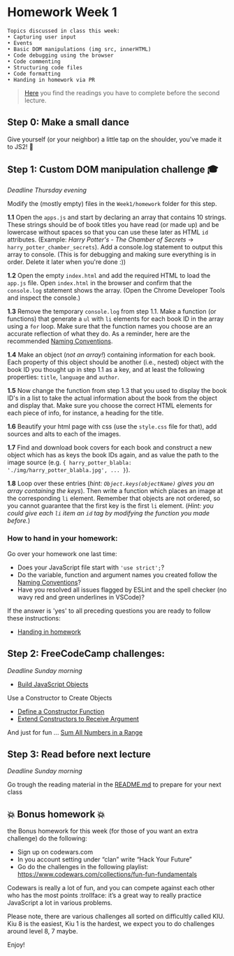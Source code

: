 # Homework Week 1

```
Topics discussed in class this week:
• Capturing user input
• Events
• Basic DOM manipulations (img src, innerHTML)
• Code debugging using the browser
• Code commenting
• Structuring code files
• Code formatting
• Handing in homework via PR
```

> [Here](/Week2/README.md) you find the readings you have to complete before the second lecture.

## Step 0: Make a small dance

Give yourself (or your neighbor) a little tap on the shoulder, you've made it to JS2! :muscle:

## Step 1: Custom DOM manipulation challenge :mortar_board:

_Deadline Thursday evening_

Modify the (mostly empty) files in the `Week1/homework` folder for this step.

**1.1** Open the `apps.js` and start by declaring an array that contains 10 strings. These strings should be of book titles you have read (or made up) and be lowercase without spaces so that you can use these later as HTML `id` attributes. (Example: _Harry Potter's - The Chamber of Secrets_ -> `harry_potter_chamber_secrets`). Add a console.log statement to output this array to console. (This is for debugging and making sure everything is in order. Delete it later when you're done :))

**1.2** Open the empty `index.html` and add the required HTML to load the `app.js` file. Open `index.html` in the browser and confirm that the `console.log` statement shows the array. (Open the Chrome Developer Tools and inspect the console.)

**1.3** Remove the temporary `console.log` from step 1.1. Make a function (or functions) that generate a `ul` with `li` elements for each book ID in the array using a `for` loop. Make sure that the function names you choose are an accurate reflection of what they do. As a reminder, here are the recommended [Naming Conventions](https://github.com/HackYourFuture/fundamentals/blob/master/fundamentals/naming_conventions.md).

**1.4** Make an object (_not an array!_) containing information for each book. Each property of this object should be another (i.e., nested) object with the book ID you thought up in step 1.1 as a key, and at least the following properties: `title`, `language` and `author`.

**1.5** Now change the function from step 1.3 that you used to display the book ID's in a list to take the actual information about the book from the object and display that. Make sure you choose the correct HTML elements for each piece of info, for instance, a heading for the title.

**1.6** Beautify your html page with css (use the `style.css` file for that), add sources and alts to each of the images.

**1.7** Find and download book covers for each book and construct a new object which has as keys the book IDs again, and as value the path to the image source (e.g. `{ harry_potter_blabla: './img/harry_potter_blabla.jpg', ... }`).

**1.8** Loop over these entries (_hint: `Object.keys(objectName)` gives you an array containing the keys_). Then write a function which places an image at the corresponding `li` element. Remember that objects are not ordered, so you cannot guarantee that the first key is the first `li` element. (_Hint: you could give each `li` item an `id` tag by modifying the function you made before._)

### How to hand in your homework:

Go over your homework one last time:

- Does your JavaScript file start with `'use strict';`?
- Do the variable, function and argument names you created follow the [Naming Conventions](https://github.com/HackYourFuture/fundamentals/blob/master/fundamentals/naming_conventions.md)?
- Have you resolved all issues flagged by ESLint and the spell checker (no wavy red and green underlines in VSCode)?

If the answer is 'yes' to all preceding questions you are ready to follow these instructions:

- [Handing in homework](https://github.com/HackYourFuture/fundamentals/blob/master/fundamentals/homework_pr.md)

## Step 2: **FreeCodeCamp challenges:**

_Deadline Sunday morning_

- [Build JavaScript Objects](https://learn.freecodecamp.org/javascript-algorithms-and-data-structures/basic-javascript/build-javascript-objects)

Use a Constructor to Create Objects

- [Define a Constructor Function](https://learn.freecodecamp.org/javascript-algorithms-and-data-structures/object-oriented-programming/define-a-constructor-function)
- [Extend Constructors to Receive Argument](https://learn.freecodecamp.org/javascript-algorithms-and-data-structures/object-oriented-programming/extend-constructors-to-receive-arguments)

And just for fun ... [Sum All Numbers in a Range](https://www.freecodecamp.com/challenges/sum-all-numbers-in-a-range)

## Step 3: Read before next lecture

_Deadline Sunday morning_

Go trough the reading material in the [README.md](/Week2/README.md) to prepare for your next class

## :boom: Bonus homework :boom:

the Bonus homework for this week (for those of you want an extra challenge) do the following:

- Sign up on codewars.com
- In you account setting under “clan” write “Hack Your Future”
- Go do the challenges in the following playlist: https://www.codewars.com/collections/fun-fun-fundamentals

Codewars is really a lot of fun, and you can compete against each other who has the most points :trollface:
it’s a great way to really practice JavaScript a lot in various problems.

Please note, there are various challenges all sorted on difficultly called KIU. Kiu 8 is the easiest, Kiu 1 is the hardest, we expect you to do challenges around level 8, 7 maybe.

Enjoy!
